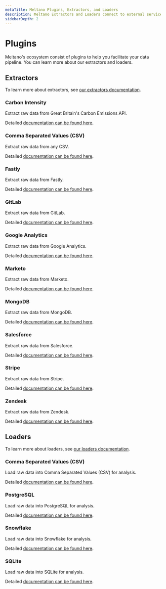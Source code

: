 ```yaml
---
metaTitle: Meltano Plugins, Extractors, and Loaders
description: Meltano Extractors and Loaders connect to external services to extract and load data for analysis.
sidebarDepth: 2
---
```


# Plugins

Meltano's ecosystem consist of plugins to help you facilitate your data pipeline. You can learn more about our extractors and loaders.

## Extractors

To learn more about extractors, see [our extractors documentation](/plugins/extractors/).

### Carbon Intensity

Extract raw data from Great Britain's Carbon Emissions API.

Detailed [documentation can be found here](/plugins/extractors/carbon-intensity.html).

### Comma Separated Values (CSV)

Extract raw data from any CSV.

Detailed [documentation can be found here](/plugins/extractors/csv.html).

### Fastly

Extract raw data from Fastly.

Detailed [documentation can be found here](/plugins/extractors/fastly.html).

### GitLab

Extract raw data from GitLab.

Detailed [documentation can be found here](/plugins/extractors/gitlab.html).

### Google Analytics

Extract raw data from Google Analytics.

Detailed [documentation can be found here](/plugins/extractors/google-analytics.html).

### Marketo

Extract raw data from Marketo.

Detailed [documentation can be found here](/plugins/extractors/marketo.html).

### MongoDB

Extract raw data from MongoDB.

Detailed [documentation can be found here](/plugins/extractors/mongodb.html).

### Salesforce

Extract raw data from Salesforce.

Detailed [documentation can be found here](/plugins/extractors/salesforce.html).

### Stripe

Extract raw data from Stripe.

Detailed [documentation can be found here](/plugins/extractors/stripe.html).

### Zendesk

Extract raw data from Zendesk.

Detailed [documentation can be found here](/plugins/extractors/zendesk.html).

## Loaders

To learn more about loaders, see [our loaders documentation](/plugins/loaders/).

### Comma Separated Values (CSV)

Load raw data into Comma Separated Values (CSV) for analysis.

Detailed [documentation can be found here](/plugins/loaders/csv.html).

### PostgreSQL

Load raw data into PostgreSQL for analysis.

Detailed [documentation can be found here](/plugins/loaders/postgres.html).

### Snowflake

Load raw data into Snowflake for analysis.

Detailed [documentation can be found here](/plugins/loaders/snowflake.html).

### SQLite

Load raw data into SQLite for analysis.

Detailed [documentation can be found here](/plugins/loaders/sqlite.html).
